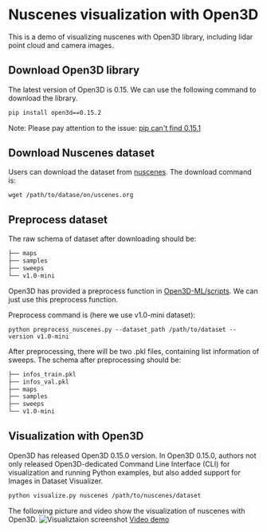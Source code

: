 # Nuscenes visualization with Open3D
This is a demo of visualizing nuscenes with Open3D library, including lidar point cloud and camera images.
## Download Open3D library
The latest version of Open3D is 0.15.
We can use the following command to download the library.
```bash
pip install open3d==0.15.2
```
Note: Please pay attention to the issue: [pip can't find 0.15.1](https://github.com/isl-org/Open3D/issues/4796)
## Download Nuscenes dataset
Users can download the dataset from [nuscenes](https://www.nuscenes.org/nuscenes).
The download command is: 
```
wget /path/to/datase/on/uscenes.org
```
## Preprocess dataset
The raw schema of dataset after downloading should be:
```bash
├── maps
├── samples
├── sweeps
└── v1.0-mini
```
Open3D has provided a preprocess function in [Open3D-ML/scripts](https://github.com/isl-org/Open3D-ML/tree/master/scripts). We can just use this preprocess function.

Preprocess command is (here we use v1.0-mini dataset):
```
python preprocess_nuscenes.py --dataset_path /path/to/dataset --version v1.0-mini
```
After preprocessing, there will be two .pkl files, containing list information of sweeps.
The schema after preprocessing should be:
```bash
├── infos_train.pkl
├── infos_val.pkl
├── maps
├── samples
├── sweeps
└── v1.0-mini
```
## Visualization with Open3D
Open3D has released Open3D 0.15.0 version. In Open3D 0.15.0, authors not only released Open3D-dedicated Command Line Interface (CLI) for visualization and running Python examples, but also added support for Images in Dataset Visualizer.

```bash
python visualize.py nuscenes /path/to/nuscenes/dataset
```
The following picture and video show the visualization of nuscenes with Open3D. 
![Visualiztaion screenshot](https://github.com/ShuchangLi/Nuscenes-visualization-Open3D/blob/main/img_folder/screenshot.png)
[Video demo](https://github.com/ShuchangLi/Nuscenes-visualization-Open3D/blob/main/img_folder/nuscenes_demo.mp4)

